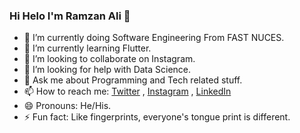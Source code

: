 ### Hi Helo I'm Ramzan Ali 👋

- 🔭 I’m currently doing Software Engineering From FAST NUCES.
- 🌱 I’m currently learning Flutter.
- 👯 I’m looking to collaborate on Instagram.
- 🤔 I’m looking for help with Data Science.
- 💬 Ask me about Programming and Tech related stuff.
- 📫 How to reach me: [Twitter](https://twitter.com/RazaBaqir_5) , 
[Instagram](https://www.instagram.com/raza.baqir5/) , 
[LinkedIn](https://www.linkedin.com/in/raza-baqir-5106a4241/)
- 😄 Pronouns: He/His.
- ⚡ Fun fact: Like fingerprints, everyone's tongue print is different.
